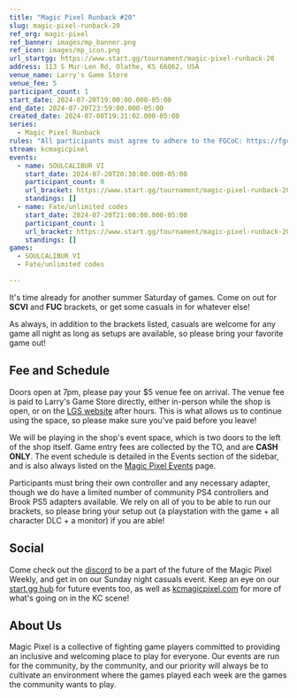 ```yaml
---
title: "Magic Pixel Runback #20"
slug: magic-pixel-runback-20
ref_org: magic-pixel
ref_banner: images/mp_banner.png
ref_icon: images/mp_icon.png
url_startgg: https://www.start.gg/tournament/magic-pixel-runback-20
address: 113 S Mur-Len Rd, Olathe, KS 66062, USA
venue_name: Larry's Game Store
venue_fee: 5
participant_count: 1
start_date: 2024-07-20T19:00:00.000-05:00
end_date: 2024-07-20T23:59:00.000-05:00
created_date: 2024-07-08T19:31:02.000-05:00
series:
  - Magic Pixel Runback
rules: "All participants must agree to adhere to the FGCoC: https://fgcoc.com/"
stream: kcmagicpixel
events:
  - name: SOULCALIBUR VI
    start_date: 2024-07-20T20:30:00.000-05:00
    participant_count: 0
    url_bracket: https://www.start.gg/tournament/magic-pixel-runback-20/events/soulcalibur-vi/brackets/1706957/2536789
    standings: []
  - name: Fate/unlimited codes
    start_date: 2024-07-20T21:00:00.000-05:00
    participant_count: 1
    url_bracket: https://www.start.gg/tournament/magic-pixel-runback-20/events/fate-unlimited-codes/brackets/1706961/2536793
    standings: []
games:
  - SOULCALIBUR VI
  - Fate/unlimited codes

---
```


It's time already for another summer Saturday of games. Come on out for **SCVI** and **FUC** brackets, or get some casuals in for whatever else!

As always, in addition to the brackets listed, casuals are welcome for any game all night as long as setups are available, so please bring your favorite game out! 

## Fee and Schedule

Doors open at 7pm, please pay your $5 venue fee on arrival. The venue fee is paid to Larry's Game Store directly, either in-person while the shop is open, or on the [LGS website](https://www.larrysgamestore.com/products/kc-magic-pixel-5) after hours. This is what allows us to continue using the space, so please make sure you've paid before you leave!

We will be playing in the shop's event space, which is two doors to the left of the shop itself. Game entry fees are collected by the TO, and are **CASH ONLY**. The event schedule is detailed in the Events section of the sidebar, and is also always listed on the [Magic Pixel Events](https://kcmagicpixel.com/events/) page.

Participants must bring their own controller and any necessary adapter, though we do have a limited number of community PS4 controllers and Brook PS5 adapters available. We rely on all of you to be able to run our brackets, so please bring your setup out (a playstation with the game + all character DLC + a monitor) if you are able!  

## Social

Come check out the [discord](https://discord.gg/jkmn6CVrrQ) to be a part of the future of the Magic Pixel Weekly, and get in on our Sunday night casuals event. Keep an eye on our [start.gg hub](https://www.start.gg/hub/magic-pixel) for future events too, as well as [kcmagicpixel.com](https://kcmagicpixel.com) for more of what's going on in the KC scene!

## About Us

Magic Pixel is a collective of fighting game players committed to providing an inclusive and welcoming place to play for everyone. Our events are run for the community, by the community, and our priority will always be to cultivate an environment where the games played each week are the games the community wants to play.
  